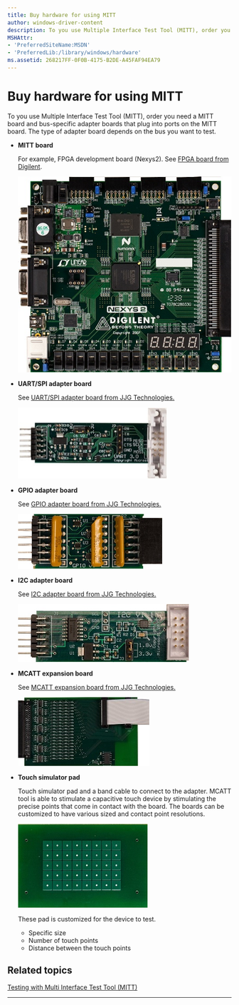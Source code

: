 ```yaml
---
title: Buy hardware for using MITT
author: windows-driver-content
description: To you use Multiple Interface Test Tool (MITT), order you need a MITT board and bus-specific adapter boards that plug into ports on the MITT board. The type of adapter board depends on the bus you want to test.
MSHAttr:
- 'PreferredSiteName:MSDN'
- 'PreferredLib:/library/windows/hardware'
ms.assetid: 268217FF-0F0B-4175-B2DE-A45FAF94EA79
---
```


# Buy hardware for using MITT


To you use Multiple Interface Test Tool (MITT), order you need a MITT board and bus-specific adapter boards that plug into ports on the MITT board. The type of adapter board depends on the bus you want to test.

-   **MITT board**

    For example, FPGA development board (Nexys2). See [FPGA board from Digilent](http://www.digilentinc.com/nexys2).

    ![mitt board](images/g73a5707.jpg)

-   **UART/SPI adapter board**

    See [UART/SPI adapter board from JJG Technologies.](http://www.jjgtechnologies.com/UART-SPI.md)

    ![uart adapter board](images/uart1.png)

-   **GPIO adapter board**

    See [GPIO adapter board from JJG Technologies.](http://www.jjgtechnologies.com/GPIO.md)

    ![gpio adapter for mitt](images/gpioadapter.jpg)

-   **I2C adapter board**

    See [I2C adapter board from JJG Technologies.](http://www.jjgtechnologies.com/I2C.md)

    ![i2c adapter for mitt](images/i2cadapter.jpg)

-   **MCATT expansion board**

    See [MCATT expansion board from JJG Technologies.](http://www.jjgtechnologies.com/mcatt.md)

    ![mcatt expansion board](images/mcatt-exp.jpg)

-   **Touch simulator pad**

    Touch simulator pad and a band cable to connect to the adapter. MCATT tool is able to stimulate a capacitive touch device by stimulating the precise points that come in contact with the board. The boards can be customized to have various sized and contact point resolutions.

    ![touch simulator pad](images/touch.jpg)

    These pad is customized for the device to test.

    -   Specific size
    -   Number of touch points
    -   Distance between the touch points

## Related topics
[Testing with Multi Interface Test Tool (MITT)](https://msdn.microsoft.com/library/windows/hardware/dn919874)  

--------------------



